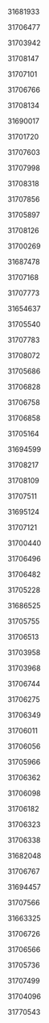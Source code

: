 31681933

31706477

31703942

31708147

31707101

31706766

31708134

31690017

31701720

31707603

31707998

31708318

31707856

31705897

31708126

31700269

31687478

31707168

31707773

31654637

31705540

31707783

31708072

31705686

31706828

31706758

31706858

31705164

31694599

31708217

31708109

31707511

31695124

31707121

31700440

31706496

31706482

31705228

31686525

31705755

31706513

31703958

31703968

31706744

31706275

31706349

31706011

31706056

31705966

31706362

31706098

31706182

31706323

31706338

31682048

31706767

31694457

31707566

31663325

31706726

31706566

31705736

31707499

31704096

31770543


